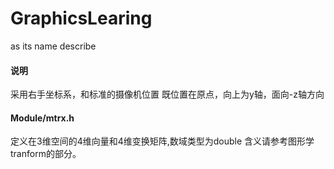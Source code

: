 # GraphicsLearing
as its name describe

#### 说明
采用右手坐标系，和标准的摄像机位置
既位置在原点，向上为y轴，面向-z轴方向

#### Module/mtrx.h
定义在3维空间的4维向量和4维变换矩阵,数域类型为double
含义请参考图形学tranform的部分。